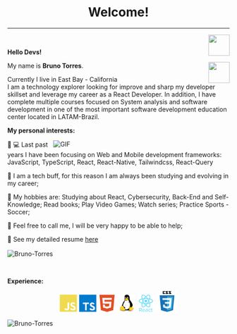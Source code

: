 <h1 align="center"> Welcome! </h1>
<hr />
<a href="https://github.com/Brunin-TI" target="_blank">
  <img align="right" src="https://cdn.iconscout.com/icon/free/png-256/github-108-438008.png" width="48px" height="48px">
</a><br />

<p align="left" > 
  <b>Hello Devs!</b>
</p>
<a href="https://www.linkedin.com/in/bruno-torres-araujo-success/" target="_blank">
  <img align="right" src="https://i.ibb.co/Kx2GSrT/linkedin.png" width="48px" height="48px">
</a>
My name is <b>Bruno Torres</b>.
</p>
<p align="left" >
Currently I live in East Bay - California<br />
I am a technology explorer looking for improve and sharp my developer skillset and leverage my career as a React Developer. In addition, I have complete multiple courses focused on System analysis and software development in one of the most important software development education center located in LATAM-Brazil. <br/>
</p>

**My personal interests:**

<img align="right" alt="GIF" src="https://octocat-generator-assets.githubusercontent.com/my-octocat-1626323782908.png" width="400px" />

👩 💻 Last past years I have been focusing on Web and Mobile development frameworks: JavaScript, TypeScript, React, React-Native, Tailwindcss, React-Query

💼 I am a tech buff, for this reason I am always been studying and evolving in my career;

👾 My hobbies are: Studying about React, Cybersecurity, Back-End and Self-Knowledge; Read books; Play Video Games; Watch series; Practice Sports - Soccer;


💬 Feel free to call me, I will be very happy to be able to help; 

📝 See my detailed resume <a href="https://drive.google.com/drive/folders/1NiglynuIWv3QAh8wFWGdUBw1Bl20TI86?usp=sharing" target="_blank">here</a>
<p>
<p>
  <img align="center" src="https://github-readme-stats.vercel.app/api/top-langs/?username=Brunin-TI&layout=compact&theme=graywhite&title_color=268bd2" alt="Bruno-Torres"/>
 </p>
 <p>
 <br/>


**Experience:**  

<p align="center">
<img src="https://raw.githubusercontent.com/devicons/devicon/master/icons/javascript/javascript-plain.svg" alt="javascript" width="40" height="40" />
<img src="https://raw.githubusercontent.com/devicons/devicon/master/icons/typescript/typescript-plain.svg" alt="typescript" width="40" height="40" />
<img src="https://raw.githubusercontent.com/devicons/devicon/master/icons/html5/html5-plain.svg" alt="html5" width="40" height="40" />
<img src="https://raw.githubusercontent.com/devicons/devicon/master/icons/linux/linux-original.svg" alt="linux" width="40" height="40" />
<img src="https://raw.githubusercontent.com/devicons/devicon/master/icons/react/react-original-wordmark.svg" alt="react" width="40" height="40"/> 
<img src="https://raw.githubusercontent.com/devicons/devicon/master/icons/css3/css3-original-wordmark.svg" alt="css3" width="48" height="48"/> 
</p>
<p align="left"> <img src="https://komarev.com/ghpvc/?username=Brunin-TI" alt="Bruno-Torres" /> </p>

